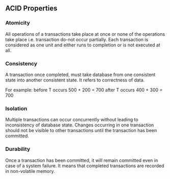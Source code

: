 ## ACID Properties
### Atomicity
All operations of a transactions take place at once or none of the operations take place i.e. transaction do-not occur partially. Each transaction is considered as one unit and either runs to completion or is not executed at all.

### Consistency
A transaction once completed, must take database from one consistent state into another consistent state. It refers to correctness of data.

For example:
before T occurs 500 + 200 = 700
after T occurs    400 + 300 = 700

### Isolation
Multiple transactions can occur concurrently without leading to inconsistency of database state. Changes occurring in one transaction should not be visible to other transactions until the transaction has been committed.

### Durability
Once a transaction has been committed, it will remain committed even in case of a system failure. It means that completed transactions are recorded in non-volatile memory.
